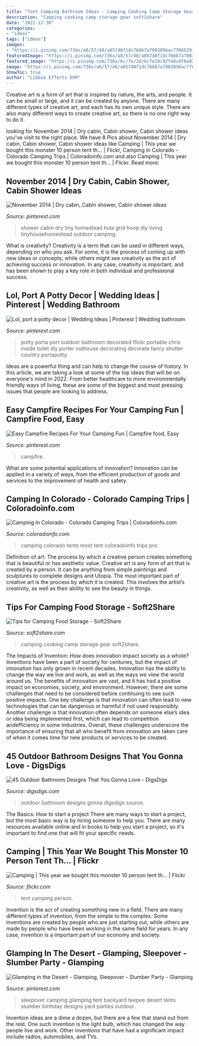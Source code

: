 ```yaml
---
title: "Tent Camping Bathroom Ideas - Camping Cooking Camp Storage Gear Soft2share"
description: "Camping cooking camp storage gear soft2share"
date: "2022-12-30"
categories:
- "ideas"
tags: ["ideas"]
images:
- "https://i.pinimg.com/736x/a8/57/48/a85748f1dc766b7a7083056ac7f06529--wedding-bathroom-brunch-wedding.jpg"
featuredImage: "https://i.pinimg.com/736x/a8/57/48/a85748f1dc766b7a7083056ac7f06529--wedding-bathroom-brunch-wedding.jpg"
featured_image: "https://i.pinimg.com/736x/6c/7e/2d/6c7e2dc92fe8cdf6e0221aefccb963c2.jpg"
image: "https://i.pinimg.com/736x/a8/57/48/a85748f1dc766b7a7083056ac7f06529--wedding-bathroom-brunch-wedding.jpg"
ShowToc: true
author: "Libbie Effertz DVM"
---
```



Creative art is a form of art that is inspired by nature, the arts, and people. It can be small or large, and it can be created by anyone. There are many different types of creative art, and each has its own unique style. There are also many different ways to create creative art, so there is no one right way to do it.

	

		
looking for November 2014 | Dry cabin, Cabin shower, Cabin shower ideas you've visit to the right place. We have 8 Pics about November 2014 | Dry cabin, Cabin shower, Cabin shower ideas like Camping | This year we bought this monster 10 person tent th… | Flickr, Camping in Colorado - Colorado Camping Trips | Coloradoinfo.com and also Camping | This year we bought this monster 10 person tent th… | Flickr. Read more:
		
    
## November 2014 | Dry Cabin, Cabin Shower, Cabin Shower Ideas

<img loading=lazy src="https://i.pinimg.com/736x/39/b8/d4/39b8d403a5104542b7d5897b447d735e--solar-shower-cozy-cabin.jpg" onerror="this.onerror=null;this.src='https://tse3.mm.bing.net/th?id=OIP.eef20k_CWFAFRWoMQ9FEEAHaJ3&amp;pid=15.1';" alt="November 2014 | Dry cabin, Cabin shower, Cabin shower ideas">

_Source: pinterest.com_

>shower cabin dry tiny homestead hula grid hoop diy living tinyhousehomestead outdoor camping. 

	

What is creativity?
Creativity is a term that can be used in different ways, depending on who you ask. For some, it is the process of coming up with new ideas or concepts; while others might see creativity as the act of achieving success or innovation. In any case, creativity is important, and has been shown to play a key role in both individual and professional success.

    
## Lol, Port A Potty Decor | Wedding Ideas | Pinterest | Wedding Bathroom

<img loading=lazy src="https://i.pinimg.com/736x/a8/57/48/a85748f1dc766b7a7083056ac7f06529--wedding-bathroom-brunch-wedding.jpg" onerror="this.onerror=null;this.src='https://tse3.mm.bing.net/th?id=OIP.VYz-TL4xJZon02hYrAy1xQAAAA&amp;pid=15.1';" alt="Lol, port a potty decor | Wedding Ideas | Pinterest | Wedding bathroom">

_Source: pinterest.com_

>potty porta port outdoor bathroom decorated flickr portable chris inside toilet diy porter outhouse decorating decorate fancy shutter country portapotty. 

	

Ideas are a powerful thing and can help to change the course of history. In this article, we are taking a look at some of the top ideas that will be on everyone's mind in 2022. From better healthcare to more environmentally friendly ways of living, these are some of the biggest and most pressing issues that people are looking to address.

    
## Easy Campfire Recipes For Your Camping Fun | Campfire Food, Easy

<img loading=lazy src="https://i.pinimg.com/736x/ff/a2/13/ffa2138b7867484de4cf510676571b14.jpg" onerror="this.onerror=null;this.src='https://tse2.mm.bing.net/th?id=OIP.wY7Ts_dC2ZCEJTko298oTwHaNU&amp;pid=15.1';" alt="Easy Campfire Recipes For Your Camping Fun | Campfire food, Easy">

_Source: pinterest.com_

>campfire. 

	

What are some potential applications of innovation?
Innovation can be applied in a variety of ways, from the efficient production of goods and services to the improvement of health and safety.

    
## Camping In Colorado - Colorado Camping Trips | Coloradoinfo.com

<img loading=lazy src="https://www.coloradoinfo.com/sites/default/files/styles/mast/public/masts/Camping.jpg?itok=DX3JMLZY" onerror="this.onerror=null;this.src='https://tse2.mm.bing.net/th?id=OIP.8lol7eHA2oHGyO3q4noezwHaDv&amp;pid=15.1';" alt="Camping in Colorado - Colorado Camping Trips | Coloradoinfo.com">

_Source: coloradoinfo.com_

>camping colorado tents most tent coloradoinfo trips pro. 

	

Definition of art: The process by which a creative person creates something that is beautiful or has aesthetic value.
Creative art is any form of art that is created by a person. It can be anything from simple paintings and sculptures to complete designs and Utopia. The most important part of creative art is the process by which it is created. This involves the artist’s creativity, as well as their ability to see the beauty in things.

    
## Tips For Camping Food Storage - Soft2Share

<img loading=lazy src="https://soft2share.com/wp-content/uploads/2019/06/Gear-for-Camp-Cooking.jpg" onerror="this.onerror=null;this.src='https://tse4.mm.bing.net/th?id=OIP.o7mlF3tqZECbhz12_hNwZQHaE7&amp;pid=15.1';" alt="Tips for Camping Food Storage - Soft2Share">

_Source: soft2share.com_

>camping cooking camp storage gear soft2share. 

	

The Impacts of Invention: How does innovation impact society as a whole?
Inventions have been a part of society for centuries, but the impact of innovation has only grown in recent decades. Innovation has the ability to change the way we live and work, as well as the ways we view the world around us. The benefits of innovation are vast, and it has had a positive impact on economies, society, and environment. However, there are some challenges that need to be considered before continuing to see such positive impacts. One key challenge is that innovation can often lead to new technologies that can be dangerous or harmful if not used responsibly. Another challenge is that innovation often depends on someone else’s idea or idea being implemented first, which can lead to competition andefficiency in some industries. Overall, these challenges underscore the importance of ensuring that all who benefit from innovation are taken care of when it comes time for new products or services to be created.

    
## 45 Outdoor Bathroom Designs That You Gonna Love - DigsDigs

<img loading=lazy src="http://www.digsdigs.com/photos/outdoor-bathroom-designs-that-you-gonna-love-30-554x831.jpg" onerror="this.onerror=null;this.src='https://tse2.mm.bing.net/th?id=OIP.kiSjQNBL3E3DPmNLLXkc0QHaLH&amp;pid=15.1';" alt="45 Outdoor Bathroom Designs That You Gonna Love - DigsDigs">

_Source: digsdigs.com_

>outdoor bathroom designs gonna digsdigs source. 

	

The Basics: How to start a project
There are many ways to start a project, but the most basic way is by hiring someone to help you. There are many resources available online and in books to help you start a project, so it's important to find one that will fit your specific needs.

    
## Camping | This Year We Bought This Monster 10 Person Tent Th… | Flickr

<img loading=lazy src="https://c1.staticflickr.com/1/65/221915005_ad8145fe2f_b.jpg" onerror="this.onerror=null;this.src='https://tse3.mm.bing.net/th?id=OIP.nIIAYOLZHFZZgCZUuNXv6gHaE9&amp;pid=15.1';" alt="Camping | This year we bought this monster 10 person tent th… | Flickr">

_Source: flickr.com_

>tent camping person. 

	

Invention is the act of creating something new in a field. There are many different types of invention, from the simple to the complex. Some inventions are created by people who are just starting out, while others are made by people who have been working in the same field for years. In any case, invention is a important part of our economy and society.

    
## Glamping In The Desert - Glamping, Sleepover - Slumber Party - Glamping

<img loading=lazy src="https://i.pinimg.com/736x/6c/7e/2d/6c7e2dc92fe8cdf6e0221aefccb963c2.jpg" onerror="this.onerror=null;this.src='https://tse2.mm.bing.net/th?id=OIP.oWlbPqPrRmApdpmuTaadMAHaJ4&amp;pid=15.1';" alt="Glamping in the Desert - Glamping, Sleepover - Slumber Party - Glamping">

_Source: pinterest.com_

>sleepover camping glamping tent backyard teepee desert tents slumber birthday designs yard parties outdoor. 

	

Invention ideas are a dime a dozen, but there are a few that stand out from the rest. One such invention is the light bulb, which has changed the way people live and work. Other inventions that have had a significant impact include radios, automobiles, and TVs.

